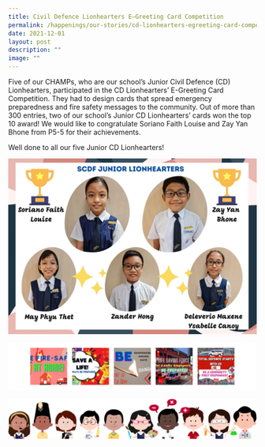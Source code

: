 ```yaml
---
title: Civil Defence Lionhearters E–Greeting Card Competition
permalink: /happenings/our-stories/cd-lionhearters-egreeting-card-competition/
date: 2021-12-01
layout: post
description: ""
image: ""
---
```

Five of our CHAMPs, who are our school’s Junior Civil Defence (CD) Lionhearters, participated in the CD Lionhearters’ E-Greeting Card Competition. They had to design cards that spread emergency preparedness and fire safety messages to the community. Out of more than 300 entries, two of our school’s Junior CD Lionhearters’ cards won the top 10 award! We would like to congratulate Soriano Faith Louise and Zay Yan Bhone from P5-5 for their achievements.

Well done to all our five Junior CD Lionhearters!

![](/images/SCDF-JUNIOR-LIONHEARTERS.jpg)

![](/images/twpsscdf.png)

![](/images/kids.png)